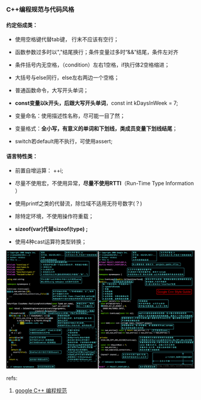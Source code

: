 ###  C++编程规范与代码风格

####    约定俗成类：

- 使用空格键代替tab键， 行末不应该有空行；

- 函数参数过多时以","结尾换行；条件变量过多时“&&”结尾，条件左对齐

- 条件括号内无空格，（condition）左右1空格，if执行体2空格缩进；

- 大括号与else同行，else左右两边一个空格；

- 普通函数命令，大写开头单词；

- **const变量以k开头，后跟大写开头单词**，const int kDaysInWeek = 7;

- 变量命名：使用描述性名称，尽可能一目了然；

- 变量格式：**全小写，有意义的单词和下划线，类成员变量下划线结尾**；

- switch若default用不执行，可使用assert;

#### 语言特性类：

- 前置自增运算： ++i;

- 尽量不使用宏，不使用异常，**尽量不使用RTTI**（Run-Time Type Information ）

- 使用printf之类的代替流，除位域不适用无符号数字(？)

- 除特定环境，不使用操作符重载；

- **sizeof(var)代替sizeof(type) ;**

- 使用4种cast运算符类型转换；

![谷歌编程规范](one_4_all.assets/谷歌编程规范.png)

refs:

1. [google C++ 编程规范](https://zh-google-styleguide.readthedocs.io/en/latest/google-cpp-styleguide/)

